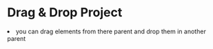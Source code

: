 # Drag &amp; Drop Project

<li>you can drag elements from there parent and drop them in another parent</li>
